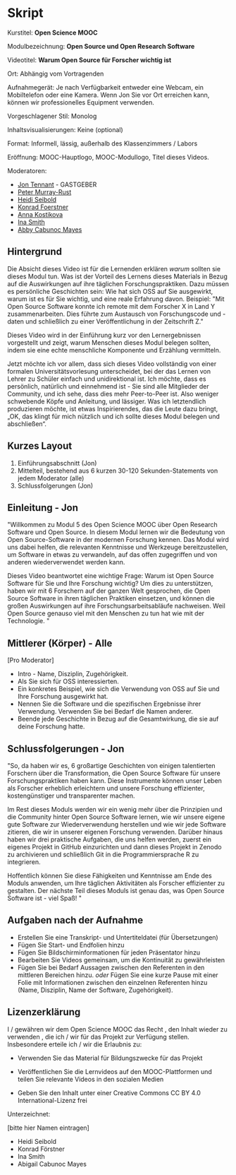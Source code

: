 # Skript

Kurstitel: **Open Science MOOC**

Modulbezeichnung: **Open Source und Open Research Software**

Videotitel: **Warum Open Source für Forscher wichtig ist**

Ort: Abhängig vom Vortragenden

Aufnahmegerät: Je nach Verfügbarkeit entweder eine Webcam, ein Mobiltelefon oder eine Kamera. Wenn Jon Sie vor Ort erreichen kann, können wir professionelles Equipment verwenden.

Vorgeschlagener Stil: Monolog

Inhaltsvisualisierungen: Keine (optional)

Format: Informell, lässig, außerhalb des Klassenzimmers / Labors

Eröffnung: MOOC-Hauptlogo, MOOC-Modullogo, Titel dieses Videos.

Moderatoren:

- [Jon Tennant](https://twitter.com/protohedgehog) - GASTGEBER
- [Peter Murray-Rust](https://twitter.com/petermurrayrust)
- [Heidi Seibold](https://twitter.com/HeidiBaya)
- [Konrad Foerstner](https://twitter.com/konradfoerstner)
- [Anna Kostikova](https://twitter.com/oxytheca)
- [Ina Smith](https://twitter.com/ismonet)
- [Abby Cabunoc Mayes](https://twitter.com/abbycabs)

## Hintergrund

Die Absicht dieses Video ist für die Lernenden erklären *warum* sollten sie dieses Modul tun. Was ist der Vorteil des Lernens dieses Materials in Bezug auf die Auswirkungen auf ihre täglichen Forschungspraktiken. Dazu müssen es persönliche Geschichten sein: Wie hat sich OSS auf Sie ausgewirkt, warum ist es für Sie wichtig, und eine reale Erfahrung davon. Beispiel: "Mit Open Source Software konnte ich remote mit dem Forscher X in Land Y zusammenarbeiten. Dies führte zum Austausch von Forschungscode und -daten und schließlich zu einer Veröffentlichung in der Zeitschrift Z."

Dieses Video wird in der Einführung kurz vor den Lernergebnissen vorgestellt und zeigt, warum Menschen dieses Modul belegen sollten, indem sie eine echte menschliche Komponente und Erzählung vermitteln.

Jetzt möchte ich vor allem, dass sich dieses Video vollständig von einer formalen Universitätsvorlesung unterscheidet, bei der das Lernen von Lehrer zu Schüler einfach und unidirektional ist. Ich möchte, dass es persönlich, natürlich und einnehmend ist - Sie sind alle Mitglieder der Community, und ich sehe, dass dies mehr Peer-to-Peer ist. Also weniger schwebende Köpfe und Anleitung, und lässiger. Was ich letztendlich produzieren möchte, ist etwas Inspirierendes, das die Leute dazu bringt, „OK, das klingt für mich nützlich und ich sollte dieses Modul belegen und abschließen“.

## Kurzes Layout

1. Einführungsabschnitt (Jon)
2. Mittelteil, bestehend aus 6 kurzen 30-120 Sekunden-Statements von jedem Moderator (alle)
3. Schlussfolgerungen (Jon)

## Einleitung - Jon

"Willkommen zu Modul 5 des Open Science MOOC über Open Research Software und Open Source. In diesem Modul lernen wir die Bedeutung von Open Source-Software in der modernen Forschung kennen. Das Modul wird uns dabei helfen, die relevanten Kenntnisse und Werkzeuge bereitzustellen, um Software in etwas zu verwandeln, auf das offen zugegriffen und von anderen wiederverwendet werden kann.

Dieses Video beantwortet eine wichtige Frage: Warum ist Open Source Software für Sie und Ihre Forschung wichtig? Um dies zu unterstützen, haben wir mit 6 Forschern auf der ganzen Welt gesprochen, die Open Source Software in ihren täglichen Praktiken einsetzen, und können die großen Auswirkungen auf ihre Forschungsarbeitsabläufe nachweisen. Weil Open Source genauso viel mit den Menschen zu tun hat wie mit der Technologie. "

## Mittlerer (Körper) - Alle

[Pro Moderator]

- Intro - Name, Disziplin, Zugehörigkeit.
- Als Sie sich für OSS interessierten.
- Ein konkretes Beispiel, wie sich die Verwendung von OSS auf Sie und Ihre Forschung ausgewirkt hat.
- Nennen Sie die Software und die spezifischen Ergebnisse ihrer Verwendung. Verwenden Sie bei Bedarf die Namen anderer.
- Beende jede Geschichte in Bezug auf die Gesamtwirkung, die sie auf deine Forschung hatte.

## Schlussfolgerungen - Jon

"So, da haben wir es, 6 großartige Geschichten von einigen talentierten Forschern über die Transformation, die Open Source Software für unsere Forschungspraktiken haben kann. Diese Instrumente können unser Leben als Forscher erheblich erleichtern und unsere Forschung effizienter, kostengünstiger und transparenter machen.

Im Rest dieses Moduls werden wir ein wenig mehr über die Prinzipien und die Community hinter Open Source Software lernen, wie wir unsere eigene gute Software zur Wiederverwendung herstellen und wie wir jede Software zitieren, die wir in unserer eigenen Forschung verwenden. Darüber hinaus haben wir drei praktische Aufgaben, die uns helfen werden, zuerst ein eigenes Projekt in GitHub einzurichten und dann dieses Projekt in Zenodo zu archivieren und schließlich Git in die Programmiersprache R zu integrieren.

Hoffentlich können Sie diese Fähigkeiten und Kenntnisse am Ende des Moduls anwenden, um Ihre täglichen Aktivitäten als Forscher effizienter zu gestalten. Der nächste Teil dieses Moduls ist genau das, was Open Source Software ist - viel Spaß! "

## Aufgaben nach der Aufnahme

- Erstellen Sie eine Transkript- und Untertiteldatei (für Übersetzungen)
- Fügen Sie Start- und Endfolien hinzu
- Fügen Sie Bildschirminformationen für jeden Präsentator hinzu
- Bearbeiten Sie Videos gemeinsam, um die Kontinuität zu gewährleisten
- Fügen Sie bei Bedarf Aussagen zwischen den Referenten in den mittleren Bereichen hinzu. *oder* Fügen Sie eine kurze Pause mit einer Folie mit Informationen zwischen den einzelnen Referenten hinzu (Name, Disziplin, Name der Software, Zugehörigkeit).

## Lizenzerklärung

I / gewähren wir dem Open Science MOOC das Recht , den Inhalt wieder zu verwenden , die ich / wir für das Projekt zur Verfügung stellen. Insbesondere erteile ich / wir die Erlaubnis zu:

- Verwenden Sie das Material für Bildungszwecke für das Projekt

- Veröffentlichen Sie die Lernvideos auf den MOOC-Plattformen und teilen Sie relevante Videos in den sozialen Medien

- Geben Sie den Inhalt unter einer Creative Commons CC BY 4.0 International-Lizenz frei

Unterzeichnet:

[bitte hier Namen eintragen]

- Heidi Seibold
- Konrad Förstner
- Ina Smith
- Abigail Cabunoc Mayes